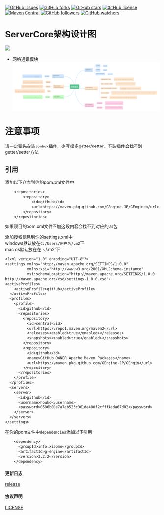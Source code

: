[![GitHub issues](https://img.shields.io/github/issues/GEngine-JP/GEngine.svg)](https://github.com/GEngine-JP/GEngine/issues)
[![GitHub forks](https://img.shields.io/github/forks/GEngine-JP/GEngine.svg)](https://github.com/GEngine-JP/GEngine/network)
[![GitHub stars](https://img.shields.io/github/stars/GEngine-JP/GEngine.svg)](https://github.com/GEngine-JP/GEngine/stargazers)
[![GitHub license](https://img.shields.io/badge/license-Apache%202-blue.svg)](https://raw.githubusercontent.com/GEngine-JP/GEngine/master/LICENSE)
[![Maven Central](https://img.shields.io/maven-central/v/org.apache.maven/apache-maven.svg)]()
[![GitHub followers](https://img.shields.io/github/followers/houko.svg?style=social&label=Follow)]()
[![GitHub watchers](https://img.shields.io/github/watchers/GEngine-JP/GEngine.svg?style=social&label=Watch)]()

# ServerCore架构设计图

![](https://static.xiaomo.info/image/project/GameCore.png)

- 网络通讯模块
  ![](/docs/network.png)

# 注意事项

请一定要先安装`lombok`插件，少写很多getter/setter。不装插件会找不到getter/setter方法

## 引用
添加以下仓库到你的pom.xml文件中
```
    <repositories>
        <repository>
            <id>github</id>
            <url>https://maven.pkg.github.com/GEngine-JP/GEngine</url>
        </repository>
    </repositories>
```
如果项目的pom.xml文件不加这段内容会找不到对应的jar包


添加授权信息到你的settings.xml中     
windows默认放在`C:/Users/用户名/.m2`下   
mac os默认放在在 ~/.m2/下    

```
<?xml version="1.0" encoding="UTF-8"?>
<settings xmlns="http://maven.apache.org/SETTINGS/1.0.0"
          xmlns:xsi="http://www.w3.org/2001/XMLSchema-instance"
          xsi:schemaLocation="http://maven.apache.org/SETTINGS/1.0.0 http://maven.apache.org/xsd/settings-1.0.0.xsd">
<activeProfiles>
    <activeProfile>github</activeProfile>
  </activeProfiles>
  <profiles>
    <profile>
      <id>github</id>
      <repositories>
        <repository>
          <id>central</id>
          <url>https://repo1.maven.org/maven2</url>
          <releases><enabled>true</enabled></releases>
          <snapshots><enabled>true</enabled></snapshots>
        </repository>
        <repository>
          <id>github</id>
          <name>GitHub OWNER Apache Maven Packages</name>
          <url>https://maven.pkg.github.com/GEngine-JP/GEngin</url>
        </repository>
      </repositories>
    </profile>
  </profiles>
  <servers>
    <server>
      <id>github</id>
      <username>houko</username>
      <password>0586b09e7a7eb523c301de480f2cfff4eda67d02</password>
    </server>
  </servers>
</settings>
```


在你的pom文件中`dependencies`添加以下引用
```
    <dependency>
      <groupId>info.xiaomo</groupId>
      <artifactId>g-engine</artifactId>
      <version>3.2.2</version>
    </dependency>
```


#### 更新日志
[release](https://github.com/GEngine-JP/GEngine/releases)


#### 协议声明
[LICENSE](LICENSE)